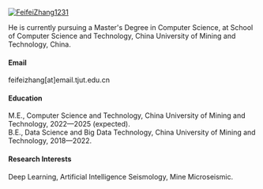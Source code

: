 

[![FeifeiZhang1231](https://github.com/FeifeiZhang1231)](https://github.com/FeifeiZhang1231)

He is currently pursuing a Master's Degree in Computer Science, at School of Computer Science and Technology, China University of Mining and Technology, China.

#### Email
feifeizhang[at]email.tjut.edu.cn

#### Education
M.E., Computer Science and Technology, China University of Mining and Technology, 2022—2025 (expected).\
B.E., Data Science and Big Data Technology, China University of Mining and Technology, 2018—2022.

#### Research Interests
Deep Learning, Artificial Intelligence Seismology, Mine Microseismic.

